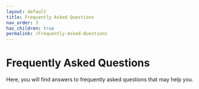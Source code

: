 ```yaml
---
layout: default
title: Frequently Asked Questions
nav_order: 3
has_children: true
permalink: /Frequently-Asked-Questions
---
```


# Frequently Asked Questions

Here, you will find answers to frequently asked questions that may help you.
